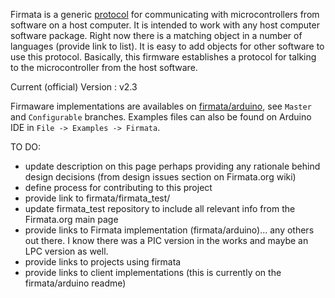 Firmata is a generic [protocol](protocol.md) for communicating with microcontrollers from software on a host computer. It is intended to work with any host computer software package. Right now there is a matching object in a number of languages (provide link to list). It is easy to add objects for other software to use this protocol. Basically, this firmware establishes a protocol for talking to the microcontroller from the host software.

Current (official) Version : v2.3 

Firmaware implementations are availables on [firmata/arduino](https://github.com/firmata/arduino), see `Master` and `Configurable` branches. Examples files can also be found on Arduino IDE in `File -> Examples -> Firmata`.


TO DO:

- update description on this page perhaps providing any rationale behind design decisions (from design issues section on Firmata.org wiki)
- define process for contributing to this project
- provide link to firmata/firmata_test/
- update firmata_test repository to include all relevant info from the Firmata.org main page
- provide links to Firmata implementation (firmata/arduino)... any others out there. I know there was a PIC version in the works and maybe an LPC version as well.
- provide links to projects using firmata
- provide links to client implementations (this is currently on the firmata/arduino readme)
